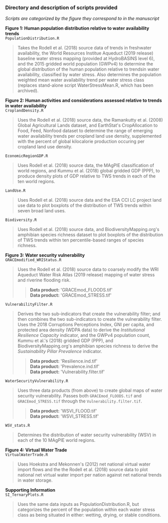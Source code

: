 ### Directory and description of scripts provided
*Scripts are categorized by the figure they correspond to in the manuscript*

**Figure 1: Human population distribution relative to water availability trends**\
`PopulationDistribution.R`
> Takes the Rodell et al. (2018) source data of trends in freshwater availability, the World Resources Institue Aqueduct (2019 release) baseline water stress mapping (provided at HydroBASINS level 6), and the 2015 gridded world population (GWPv4) to determine the global distribution of the human population relative to trendsin water availability, classified by water stress. Also determines the population weighted mean water availability trend per water stress class (replaces stand-alone script WaterStressMean.R, which has been archived).

**Figure 2: Human activities and considerations assessed relative to trends in water availability**\
`CroplandDensity.R`
> Uses the Rodell et al. (2018) source data, the Ramankutty et al. (2008) Global Agricultural Lands dataset, and EarthStat's CropAllocation to Food, Feed, Nonfood dataset to determine the range of emerging water availability trends per cropland land use density, supplemented with the percent of global kilocalorie production occuring per cropland land use density.

`EconomicRegionGDP.R`
> Uses Rodell et al. (2018) source data, the MAgPIE classification of world regions, and Kummu et al. (2018) global gridded GDP (PPP), to produce density plots of GDP relative to TWS trends in each of the ten world regions.

`LandUse.R`
> Uses Rodell et al. (2018) source data and the ESA CCI LC project land use data to plot boxplots of the distribution of TWS trends within seven broad land uses.

`Biodiversity.R`
> Uses Rodell et al. (2018) source data, and BiodiversityMapping.org's amphibian species richness dataset to plot boxplots of the distribution of TWS trends within ten percentile-based ranges of species richness.

**Figure 3: Water security vulnerability**\
`GRACEmodified_WRIStatus.R`
> Uses the Rodell et al. (2018) source data to coarsely modify the WRI Aqueduct Water Risk Atlas (2019 release) mapping of water stress and riverine flooding risk.
>> **Data product:** 'GRACEmod_FLOODS.tif' \
>> **Data product:** 'GRACEmod_STRESS.tif'

`VulnerabilityFilter.R`
> Derives the two sub-indicators that create the vulnerability filter; and then combines the two sub-indicators to create the vulnerability filter. Uses the 2018 Corruptions Perceptions Index, GNI per capita, and protected area density (WDPA data) to derive the *Institutional Resilience Capacity* indicator, and the GWPv4 population count, Kummu et al.'s (2018) gridded GDP (PPP), and BiodiversityMapping.org's amphibian species richness to derive the *Sustainability Pillar Prevalence* indicator.
>> **Data product:** 'Resilience.ind.tif' \
>> **Data product:** 'Prevalence.ind.tif' \
>> **Data product:** 'Vulnerability.filter.tif'

`WaterSecurityVulnerability.R`
> Uses three data products (from above) to create global maps of water security vulnerability. Passes both `GRACEmod_FLOODS.tif` and `GRACEmod_STRESS.tif` through the `Vulnerability.filter.tif`.
>> **Data product:** 'WSVI_FLOOD.tif' \
>> **Data product:** 'WSVI_STRESS.tif'

`WSV_stats.R`
> Determines the distribution of water security vulnerability (WSV) in each of the 10 MAgPIE world regions.

**Figure 4: Virtual Water Trade**\
`VirtualWaterTrade.R`
> Uses  Hoekstra and Mekonnen's (2012) net national virtual water import flows and the the Rodell et al. (2018) source data to plot national net virtual water import per nation against net national trends in water storage. 

**Supporting Information**\
`SI_TernaryPlots.R`
> Uses the same data inputs as PopulationDistribution.R, but categorizes the percent of the population within each water stress class as being situated in either: wetting, drying, or stable conditions. 
